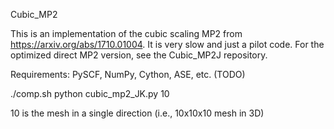 Cubic_MP2

This is an implementation of the cubic scaling MP2 from https://arxiv.org/abs/1710.01004. It is very slow and just a pilot code. For the optimized direct MP2 version, see the Cubic_MP2J repository.

Requirements: PySCF, NumPy, Cython, ASE, etc. (TODO)

./comp.sh
python cubic_mp2_JK.py 10

10 is the mesh in a single direction (i.e., 10x10x10 mesh in 3D)
